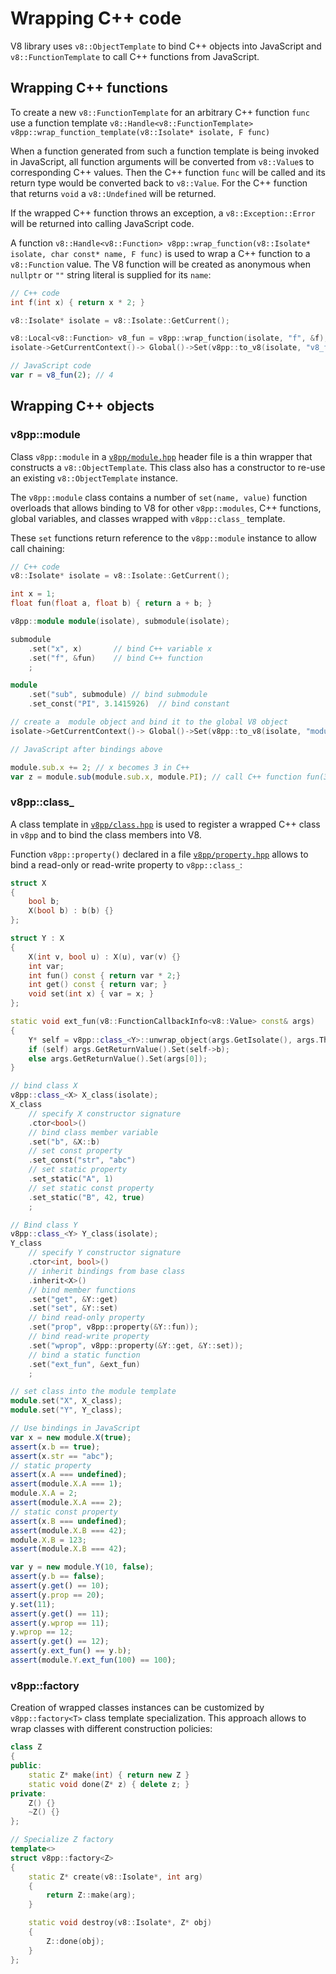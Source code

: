 # Wrapping C++ code

V8 library uses `v8::ObjectTemplate` to bind C++ objects into JavaScript
and `v8::FunctionTemplate` to call C++ functions from JavaScript.

## Wrapping C++ functions

To create a new `v8::FunctionTemplate` for an arbitrary C++ function `func`
use a function template `v8::Handle<v8::FunctionTemplate> v8pp::wrap_function_template(v8::Isolate* isolate, F func)`

When a function generated from such a function template is being invoked in
JavaScript, all function arguments will be converted from `v8::Value`s to
corresponding C++ values. Then the C++ function `func` will be called and its
return type would be converted back to `v8::Value`. For the C++ function
that returns `void` a `v8::Undefined` will be returned.

If the wrapped C++ function throws an exception, a `v8::Exception::Error` will
be returned into calling JavaScript code.

A function `v8::Handle<v8::Function> v8pp::wrap_function(v8::Isolate* isolate, char const* name, F func)`
is used to wrap a C++ function to a `v8::Function` value. The V8 function will
be created as anonymous when `nullptr` or `""` string literal is supplied for
its `name`:

```c++
// C++ code
int f(int x) { return x * 2; }

v8::Isolate* isolate = v8::Isolate::GetCurrent();

v8::Local<v8::Function> v8_fun = v8pp::wrap_function(isolate, "f", &f);
isolate->GetCurrentContext()-> Global()->Set(v8pp::to_v8(isolate, "v8_fun"), v8_fun);
```

```js
// JavaScript code
var r = v8_fun(2); // 4
```


## Wrapping C++ objects

### v8pp::module

Class `v8pp::module` in a [`v8pp/module.hpp`](../v8pp/module.hpp) header file
is a thin wrapper that constructs a `v8::ObjectTemplate`. This class also has
a constructor to re-use an existing `v8::ObjectTemplate` instance.

The `v8pp::module` class contains a number of `set(name, value)` function
overloads that allows binding to V8 for other `v8pp::modules`, C++ functions,
global variables, and classes wrapped with `v8pp::class_` template.

These `set` functions return reference to the `v8pp::module` instance to allow
call chaining:

```c++
// C++ code
v8::Isolate* isolate = v8::Isolate::GetCurrent();

int x = 1;
float fun(float a, float b) { return a + b; }

v8pp::module module(isolate), submodule(isolate);

submodule
	.set("x", x)       // bind C++ variable x
	.set("f", &fun)    // bind C++ function
	;

module
	.set("sub", submodule) // bind submodule
	.set_const("PI", 3.1415926)  // bind constant

// create a  module object and bind it to the global V8 object
isolate->GetCurrentContext()-> Global()->Set(v8pp::to_v8(isolate, "module"), module.new_instance());
```

```js
// JavaScript after bindings above

module.sub.x += 2; // x becomes 3 in C++
var z = module.sub(module.sub.x, module.PI); // call C++ function fun(3, 3.1415926)
```


### v8pp::class_

A class template in [`v8pp/class.hpp`](../v8pp/class.hpp) is used to register
a wrapped C++ class in `v8pp` and to bind the class members into V8.

Function `v8pp::property()` declared in a file
[`v8pp/property.hpp`](../v8pp/property.hpp) allows to bind a read-only or
read-write property to `v8pp::class_`:


```c++
struct X
{
	bool b;
	X(bool b) : b(b) {}
};

struct Y : X
{
	X(int v, bool u) : X(u), var(v) {}
	int var;
	int fun() const { return var * 2;}
	int get() const { return var; }
	void set(int x) { var = x; } 
};

static void ext_fun(v8::FunctionCallbackInfo<v8::Value> const& args)
{
	Y* self = v8pp::class_<Y>::unwrap_object(args.GetIsolate(), args.This());
	if (self) args.GetReturnValue().Set(self->b);
	else args.GetReturnValue().Set(args[0]);
}

// bind class X
v8pp::class_<X> X_class(isolate);
X_class
	// specify X constructor signature
	.ctor<bool>()
	// bind class member variable
	.set("b", &X::b)
	// set const property
	.set_const("str", "abc")
	// set static property
	.set_static("A", 1)
	// set static const property
	.set_static("B", 42, true)
	;

// Bind class Y
v8pp::class_<Y> Y_class(isolate);
Y_class
	// specify Y constructor signature
	.ctor<int, bool>()
	// inherit bindings from base class
	.inherit<X>()
	// bind member functions
	.set("get", &Y::get)
	.set("set", &Y::set)
	// bind read-only property
	.set("prop", v8pp::property(&Y::fun));
	// bind read-write property
	.set("wprop", v8pp::property(&Y::get, &Y::set));
	// bind a static function
	.set("ext_fun", &ext_fun)
	;

// set class into the module template
module.set("X", X_class);
module.set("Y", Y_class);
```

```javascript
// Use bindings in JavaScript 
var x = new module.X(true);
assert(x.b == true);
assert(x.str == "abc");
// static property
assert(x.A === undefined);
assert(module.X.A === 1);
module.X.A = 2;
assert(module.X.A === 2);
// static const property
assert(x.B === undefined);
assert(module.X.B === 42);
module.X.B = 123;
assert(module.X.B === 42);

var y = new module.Y(10, false);
assert(y.b == false);
assert(y.get() == 10);
assert(y.prop == 20);
y.set(11);
assert(y.get() == 11);
assert(y.wprop == 11);
y.wprop == 12;
assert(y.get() == 12);
assert(y.ext_fun() == y.b);
assert(module.Y.ext_fun(100) == 100);
```


### v8pp::factory

Creation of  wrapped classes instances can be customized by `v8pp::factory<T>`
class template specialization. This approach allows to wrap classes with 
different construction policies:

```c++
class Z
{
public:
	static Z* make(int) { return new Z }
	static void done(Z* z) { delete z; }
private:
	Z() {}
	~Z() {}
};

// Specialize Z factory
template<>
struct v8pp::factory<Z>
{
	static Z* create(v8::Isolate*, int arg)
	{
		return Z::make(arg);
	}

	static void destroy(v8::Isolate*, Z* obj)
	{
		Z::done(obj);
	}
};
```
